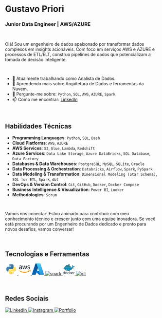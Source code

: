 # Gustavo Priori
### Junior Data Engineer | AWS/AZURE

<br>

Olá! Sou um engenheiro de dados apaixonado por transformar dados complexos em insights acionáveis. Com foco em serviços AWS e AZURE e processos de ETL/ELT, construo pipelines de dados que potencializam a tomada de decisão inteligente.

<br>

- 🔭 Atualmente trabalhando como Analista de Dados.
- 🌱 Aprendendo mais sobre Arquitetura de Dados e ferramentas da Nuvem.
- 💬 Pergunte-me sobre: `Python`, `SQL`, `AWS`, `AZURE`, `Spark`.
- 📫 Como me encontrar: <a href="https://www.linkedin.com/in/gustavo-priori-4bba04210/" target="_blank" rel="noopener noreferrer">LinkedIn</a>

<br>

## Habilidades Técnicas
- **Programming Languages**: `Python`, `SQL`, `Bash`
- **Cloud Platforms**: `AWS`, `AZURE`
- **AWS Services**: `S3`, `Glue`, `Lambda`, `Redshift`
- **Azure Services**: `Data Lake Storage`, `Azure DataBricks`, `SQL Database`, `Data Factory`
- **Databases & Data Warehouses**: `PostgreSQL`, `MySQL`, `SQLite`, `Oracle`
- **Data Processing & Orchestration**: `Databricks`, `Airflow`, `Spark`, `PySpark`
- **Data Modeling & Transformation**: `Dimensional Modeling (Star Schema)`, `SQL for ETL`, `Spark`, `dbt`
- **DevOps & Version Control**: `Git`, `GitHub`, `Docker`, `Docker Compose`
- **Business Intelligence & Visualization**: `Power BI`, `Looker`
- **Methodologies**: `Scrum`

<br>

Vamos nos conectar! Estou animado para contribuir com meu conhecimento técnico e crescer junto com uma equipe inovadora. Se você está procurando por um Engenheiro de Dados dedicado e pronto para novos desafios, vamos conversar!

<br>

## Tecnologias e Ferramentas
<p align="left">
  <a href="https://www.python.org" target="_blank" rel="noopener noreferrer">
    <img src="https://raw.githubusercontent.com/devicons/devicon/master/icons/python/python-original.svg" alt="python" width="40" height="40"/>
  </a>
  <a href="https://aws.amazon.com" target="_blank" rel="noopener noreferrer">
    <img src="https://raw.githubusercontent.com/devicons/devicon/master/icons/amazonwebservices/amazonwebservices-original-wordmark.svg" alt="aws" width="40" height="40"/>
  </a>
  <a href="https://azure.microsoft.com/pt-br" target="_blank" rel="noopener noreferrer">
    <img src="https://raw.githubusercontent.com/devicons/devicon/master/icons/azure/azure-original.svg" alt="azure" width="40" height="40"/>
  </a>
  <a href="https://spark.apache.org/" target="_blank" rel="noopener noreferrer">
    <img src="https://www.vectorlogo.zone/logos/apache_spark/apache_spark-icon.svg" alt="spark" width="40" height="40"/>
  </a>
  <a href="https://www.docker.com/" target="_blank" rel="noopener noreferrer">
    <img src="https://raw.githubusercontent.com/devicons/devicon/master/icons/docker/docker-original-wordmark.svg" alt="docker" width="40" height="40"/>
  </a>
  <a href="https://git-scm.com/" target="_blank" rel="noopener noreferrer">
    <img src="https://www.vectorlogo.zone/logos/git-scm/git-scm-icon.svg" alt="git" width="40" height="40"/>
  </a>
</p>

<br>

## Redes Sociais
<p align="left">
  <a href="https://www.linkedin.com/in/gustavo-priori-4bba04210/" target="_blank" rel="noopener noreferrer">
    <img src="https://img.shields.io/badge/LinkedIn-0077B5?style=for-the-badge&logo=linkedin&logoColor=white" alt="LinkedIn">
  </a>
  <a href="https://www.instagram.com/gustavomorais4/" target="_blank" rel="noopener noreferrer">
    <img src="https://img.shields.io/badge/Instagram-E4405F?style=for-the-badge&logo=instagram&logoColor=white" alt="Instagram">
  </a>
  <a href="https://guustaaf02.github.io/" target="_blank" rel="noopener noreferrer">
    <img src="https://img.shields.io/badge/Portfolio-000000?style=for-the-badge&logo=About.me&logoColor=white" alt="Portfolio">
  </a>
</p>
